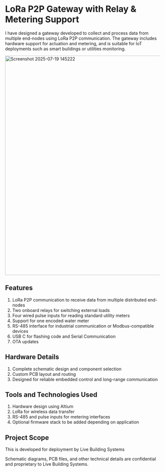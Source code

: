 # LoRa P2P Gateway with Relay & Metering Support
I have designed a gateway developed to collect and process data from multiple end-nodes using LoRa P2P communication. The gateway includes hardware support for actuation and metering, and is suitable for IoT deployments such as smart buildings or utilities monitoring.

<img width="1112" height="715" alt="Screenshot 2025-07-19 145222" src="https://github.com/user-attachments/assets/b69b922a-36ab-46e2-a8b1-41fcf2db15e2" />


## Features
1. LoRa P2P communication to receive data from multiple distributed end-nodes
2. Two onboard relays for switching external loads
3. Four wired pulse inputs for reading standard utility meters
4. Support for one encoded water meter
5. RS-485 interface for industrial communication or Modbus-compatible devices
6. USB C for flashing code and Serial Communication
7. OTA updates

## Hardware Details
1. Complete schematic design and component selection
2. Custom PCB layout and routing
3. Designed for reliable embedded control and long-range communication

## Tools and Technologies Used
1. Hardware design using Altium
2. LoRa for wireless data transfer
3. RS-485 and pulse inputs for metering interfaces
4. Optional firmware stack to be added depending on application

## Project Scope
This is developed for deployment by Live Building Systems

Schematic diagrams, PCB files, and other technical details are confidential and proprietary to Live Building Systems.

